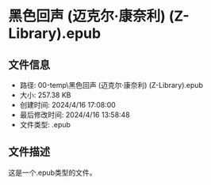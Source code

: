 ﻿# 黑色回声 (迈克尔·康奈利) (Z-Library).epub

## 文件信息
- 路径: 00-temp\黑色回声 (迈克尔·康奈利) (Z-Library).epub
- 大小: 257.38 KB
- 创建时间: 2024/4/16 17:08:00
- 最后修改时间: 2024/4/16 13:58:48
- 文件类型: .epub

## 文件描述
这是一个.epub类型的文件。

